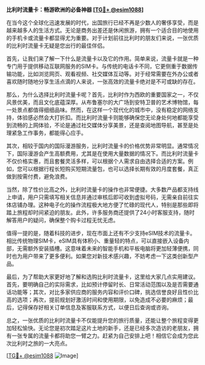 **比利时流量卡：畅游欧洲的必备神器 [[TG💪+ @esim1088](https://t.me/s/esim1088)]**

在当今这个全球化迅速发展的时代，出国旅行已经不再是少数人的奢侈享受，而是越来越多人的生活方式。无论是商务出差还是休闲旅游，拥有一个适合目的地使用的手机卡或流量卡都显得尤为重要。对于计划前往比利时的朋友们来说，一张优质的比利时流量卡无疑是您出行的最佳伴侣。

首先，让我们来了解一下什么是流量卡以及它的作用。简单来说，流量卡就是一种专门用于提供移动互联网服务的SIM卡。与传统的电话卡不同，它更侧重于数据传输功能，比如浏览网页、观看视频、社交媒体互动等。对于经常需要在外办公或者喜欢随时随地分享生活点滴的人来说，一张高效的流量卡绝对是不可或缺的存在。

那么，为什么选择比利时流量卡呢？首先，比利时作为西欧的重要国家之一，不仅风景优美，而且文化底蕴深厚。从布鲁塞尔的大广场到安特卫普的艺术博物馆，每一处景点都值得细细品味。然而，在这样一个现代化的城市中，没有稳定的网络支持，体验感必然会大打折扣。而比利时流量卡则能够确保您无论身处何地都能享受到流畅的上网体验，不论是通过社交媒体分享美景，还是查阅地图导航，甚至是处理紧急工作事务，都能得心应手。

其次，相较于国内的国际漫游服务，比利时流量卡的价格优势非常明显。通常情况下，国际漫游会产生高额费用，尤其是在使用大量数据的情况下。而比利时流量卡不仅价格实惠，而且套餐灵活多样，可以根据个人需求自由选择合适的方案。例如，您可以根据行程长短购买短期流量包，也可以选择长期有效的月度套餐，真正做到按需付费，避免浪费。

当然，除了性价比高之外，比利时流量卡的操作也非常便捷。大多数产品都支持线上申请，用户只需填写相关信息并通过审核后即可收到虚拟号码，无需亲自前往实体店铺办理。这种电子化的操作流程极大地方便了忙碌的现代人，特别是那些即将踏上旅程却时间紧迫的朋友。此外，许多服务商还提供了24小时客服支持，随时解答用户的疑问，确保整个购卡过程无忧无虑。

值得一提的是，随着科技的进步，现在市面上还有不少支持eSIM技术的流量卡。相比传统物理SIM卡，eSIM具有体积小、重量轻的特点，可以直接嵌入设备内部，无需额外安装插槽。这意味着未来的智能手机和平板电脑将更加轻薄便携，同时也为用户带来了更多便利。如果您对新技术感兴趣，不妨考虑一下这类创新型产品。

最后，为了帮助大家更好地了解和选购比利时流量卡，这里给大家几点实用建议。首先，要明确自己的实际需求，比如预计停留时长、日常活动范围以及是否需要通话功能等；其次，对比多家供应商的服务内容和评价口碑，挑选信誉良好且性价比高的选项；再次，提前规划好激活时间和使用期限，以免造成不必要的麻烦；最后，记得保存好相关订单信息及客服联系方式，以便日后查询或咨询。

总之，一张优质的比利时流量卡不仅能提升您的旅行质量，还能让整个旅程变得更加轻松愉快。无论您是初次踏足这片土地的新手，还是已经多次造访的老朋友，拥有一张专属的流量卡都将助您一臂之力。赶紧为自己安排上吧！相信它会成为您此次比利时之旅的一大亮点。

[[TG💪+ @esim1088](https://t.me/s/esim1088) ![Image](https://i.postimg.cc/4NQfJmqS/Snipaste-2025-05-13-00-14-12.png)]